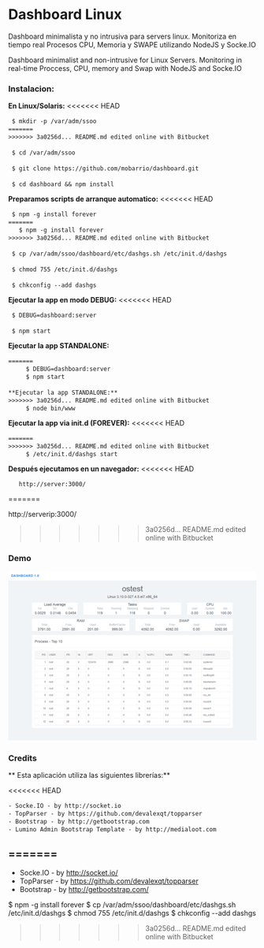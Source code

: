 Dashboard Linux
===

Dashboard minimalista y no intrusiva para servers linux. Monitoriza en tiempo real Procesos CPU, Memoria y SWAPE utilizando NodeJS y Socke.IO

Dashboard minimalist and non-intrusive for Linux Servers. Monitoring in real-time Proccess, CPU, memory and Swap with NodeJS and Socke.IO

### Instalacion:

**En Linux/Solaris:**
<<<<<<< HEAD

```
 $ mkdir -p /var/adm/ssoo
=======
>>>>>>> 3a0256d... README.md edited online with Bitbucket

 $ cd /var/adm/ssoo 

 $ git clone https://github.com/mobarrio/dashboard.git

 $ cd dashboard && npm install
```


**Preparamos scripts de arranque automatico:**
<<<<<<< HEAD
```
 $ npm -g install forever
=======
   $ npm -g install forever
>>>>>>> 3a0256d... README.md edited online with Bitbucket
   
 $ cp /var/adm/ssoo/dashboard/etc/dashgs.sh /etc/init.d/dashgs
   
 $ chmod 755 /etc/init.d/dashgs
   
 $ chkconfig --add dashgs
```

 
**Ejecutar la app en modo DEBUG:**
<<<<<<< HEAD
```
 $ DEBUG=dashboard:server

 $ npm start
```


**Ejecutar la app STANDALONE:**
```
=======
     $ DEBUG=dashboard:server
     $ npm start

**Ejecutar la app STANDALONE:**
>>>>>>> 3a0256d... README.md edited online with Bitbucket
     $ node bin/www
```


**Ejecutar la app via init.d (FOREVER):**
<<<<<<< HEAD
```
=======
>>>>>>> 3a0256d... README.md edited online with Bitbucket
     $ /etc/init.d/dashgs start
```

   
**Después ejecutamos en un navegador:**
<<<<<<< HEAD
```
   http://server:3000/
```
=======

   http://serverip:3000/
>>>>>>> 3a0256d... README.md edited online with Bitbucket
   

### Demo
<img src="https://raw.githubusercontent.com/mobarrio/Dashboard/master/public/images/Dashboard.png" />
   
### Credits
**
Esta aplicación utiliza las siguientes librerías:**

<<<<<<< HEAD
```
- Socke.IO - by http://socket.io
- TopParser - by https://github.com/devalexqt/topparser
- Bootstrap - by http://getbootstrap.com
- Lumino Admin Bootstrap Template - by http://medialoot.com
```
=======
- 
- Socke.IO - by http://socket.io/
- TopParser - by https://github.com/devalexqt/topparser
- Bootstrap - by http://getbootstrap.com/


 $ npm -g install forever
 $ cp /var/adm/ssoo/dashboard/etc/dashgs.sh /etc/init.d/dashgs
 $ chmod 755 /etc/init.d/dashgs
 $ chkconfig --add dashgs
>>>>>>> 3a0256d... README.md edited online with Bitbucket
